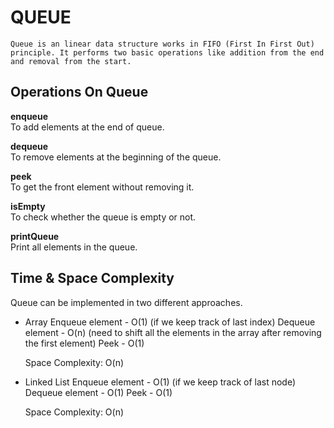 # QUEUE

`Queue is an linear data structure works in FIFO (First In First Out) principle. It performs two basic operations like addition from the end and removal from the start.`

## Operations On Queue

**enqueue**<br/>
To add elements at the end of queue.

**dequeue**<br/>
To remove elements at the beginning of the queue.

**peek**<br/>
To get the front element without removing it.

**isEmpty**<br/>
To check whether the queue is empty or not.

**printQueue**<br/>
Print all elements in the queue.

## Time & Space Complexity

Queue can be implemented in two different approaches.

- Array
    Enqueue element - O(1) (if we keep track of last index)
    Dequeue element - O(n) (need to shift all the elements in the array after removing the first element)
    Peek - O(1)

    Space Complexity: O(n)

- Linked List
    Enqueue element - O(1) (if we keep track of last node)
    Dequeue element - O(1)
    Peek - O(1)

    Space Complexity: O(n)